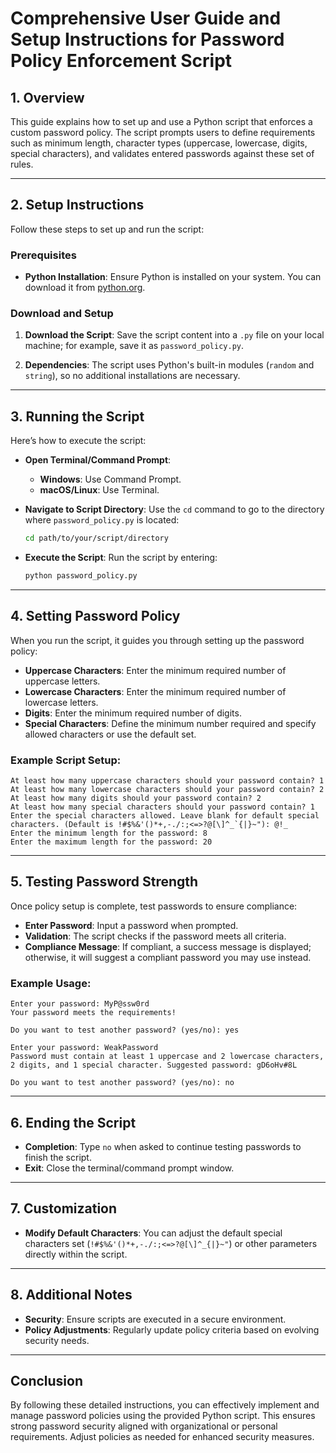 
# Comprehensive User Guide and Setup Instructions for Password Policy Enforcement Script

## 1. Overview

This guide explains how to set up and use a Python script that enforces a custom password policy. The script prompts users to define requirements such as minimum length, character types (uppercase, lowercase, digits, special characters), and validates entered passwords against these set of rules.

---

## 2. Setup Instructions

Follow these steps to set up and run the script:

### Prerequisites

- **Python Installation**: Ensure Python is installed on your system. You can download it from [python.org](https://www.python.org/downloads/).

### Download and Setup

1. **Download the Script**: Save the script content into a `.py` file on your local machine; for example, save it as `password_policy.py`.
   
2. **Dependencies**: The script uses Python's built-in modules (`random` and `string`), so no additional installations are necessary.

---

## 3. Running the Script

Here’s how to execute the script:

- **Open Terminal/Command Prompt**:
  - **Windows**: Use Command Prompt.
  - **macOS/Linux**: Use Terminal.
  
- **Navigate to Script Directory**: Use the `cd` command to go to the directory where `password_policy.py` is located:
  
  ```bash
  cd path/to/your/script/directory
  ```
  
- **Execute the Script**: Run the script by entering:

  ```bash
  python password_policy.py
  ```

---

## 4. Setting Password Policy

When you run the script, it guides you through setting up the password policy:

- **Uppercase Characters**: Enter the minimum required number of uppercase letters.
- **Lowercase Characters**: Enter the minimum required number of lowercase letters.
- **Digits**: Enter the minimum required number of digits.
- **Special Characters**: Define the minimum number required and specify allowed characters or use the default set.

### Example Script Setup:

```plaintext
At least how many uppercase characters should your password contain? 1
At least how many lowercase characters should your password contain? 2
At least how many digits should your password contain? 2
At least how many special characters should your password contain? 1
Enter the special characters allowed. Leave blank for default special characters. (Default is !#$%&'()*+,-./:;<=>?@[\]^_`{|}~"): @!_
Enter the minimum length for the password: 8
Enter the maximum length for the password: 20
```

---

## 5. Testing Password Strength

Once policy setup is complete, test passwords to ensure compliance:

- **Enter Password**: Input a password when prompted.
- **Validation**: The script checks if the password meets all criteria.
- **Compliance Message**: If compliant, a success message is displayed; otherwise, it will suggest a compliant password you may use instead.

### Example Usage:

```plaintext
Enter your password: MyP@ssw0rd
Your password meets the requirements!

Do you want to test another password? (yes/no): yes

Enter your password: WeakPassword
Password must contain at least 1 uppercase and 2 lowercase characters, 2 digits, and 1 special character. Suggested password: gD6oHv#8L

Do you want to test another password? (yes/no): no
```

---

## 6. Ending the Script

- **Completion**: Type `no` when asked to continue testing passwords to finish the script.
- **Exit**: Close the terminal/command prompt window.

---

## 7. Customization

- **Modify Default Characters**: You can adjust the default special characters set (`!#$%&'()*+,-./:;<=>?@[\]^_{|}~"`) or other parameters directly within the script.

---

## 8. Additional Notes

- **Security**: Ensure scripts are executed in a secure environment.
- **Policy Adjustments**: Regularly update policy criteria based on evolving security needs.

---

## Conclusion

By following these detailed instructions, you can effectively implement and manage password policies using the provided Python script. This ensures strong password security aligned with organizational or personal requirements. Adjust policies as needed for enhanced security measures.
```
